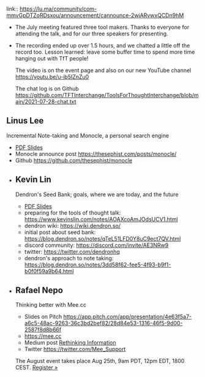 link:: https://lu.ma/community/com-mmvGpDTZoRDsxou/announcement/cannounce-2wiARvwxQCDn9hM

- The July meeting featured three tool makers. Thanks to everyone for attending the talk, and for our three speakers for presenting.
- The recording ended up over 1.5 hours, and we chatted a little off the record too. Lesson learned: leave some buffer time to spend more time hanging out with TfT people!
  
  The video is on the event page and also on our new YouTube channel https://youtu.be/u-ib5IZnZu0
  
  The chat log is on Github https://github.com/TFTInterchange/ToolsForThoughtInterchange/blob/main/2021-07-28-chat.txt
## Linus Lee

Incremental Note-taking and Monocle, a personal search engine

* [PDF Slides](https://drive.google.com/file/d/1EyS6zN8VrJgj2QuRj_rp7jGI6ZbsPJ-N/view?usp=sharing)
* Monocle announce post https://thesephist.com/posts/monocle/
* Github https://github.com/thesephist/monocle
- ## Kevin Lin
  
  Dendron's Seed Bank; goals, where we are today, and the future
  
  * [PDF Slides](https://kevinslin-images.s3.us-west-2.amazonaws.com/talks/seed-bank.pdf)
  * preparing for the tools of thought talk: https://www.kevinslin.com/notes/AOAXcoAmJOdsUCV1.html
  * dendron wiki: https://wiki.dendron.so/
  * initial post about seed bank: https://blog.dendron.so/notes/qTeL51LFD0Y8uC9ect7QV.html
  * discord community: https://discord.com/invite/AE3NRw9
  * twitter: https://twitter.com/dendronhq
  * dendron's approach to note taking: https://blog.dendron.so/notes/3dd58f62-fee5-4f93-b9f1-b0f0f59a9b64.html
- ## Rafael Nepo
  
  Thinking better with Mee.cc
  
  * Slides on Pitch https://app.pitch.com/app/presentation/4e63f5a7-a6c5-48ac-9263-36c3bd2bef82/28d84e53-1316-46f5-9d00-2587f8d8b66f
  * https://mee.cc
  * Medium post [Rethinking Information](https://medium.com/mee-publication/rethinking-information-b81f3fae4bd1)
  * Twitter https://twitter.com/Mee_Support
  
  The August event takes place Aug 25th, 9am PDT, 12pm EDT, 1800 CEST. [Register »](https://lu.ma/tfti-august)